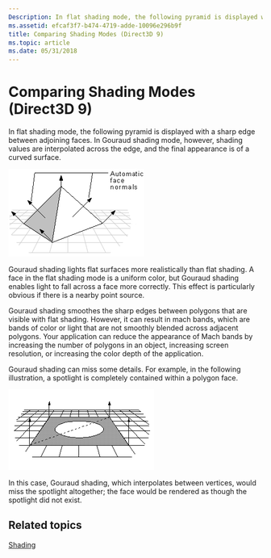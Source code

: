 ```yaml
---
Description: In flat shading mode, the following pyramid is displayed with a sharp edge between adjoining faces. In Gouraud shading mode, however, shading values are interpolated across the edge, and the final appearance is of a curved surface.
ms.assetid: efcaf3f7-b474-4719-adde-10096e296b9f
title: Comparing Shading Modes (Direct3D 9)
ms.topic: article
ms.date: 05/31/2018
---
```


# Comparing Shading Modes (Direct3D 9)

In flat shading mode, the following pyramid is displayed with a sharp edge between adjoining faces. In Gouraud shading mode, however, shading values are interpolated across the edge, and the final appearance is of a curved surface.

![illustration of a pyramid with sharp edges and arrows that point to the face normals](images/shade2.png)

Gouraud shading lights flat surfaces more realistically than flat shading. A face in the flat shading mode is a uniform color, but Gouraud shading enables light to fall across a face more correctly. This effect is particularly obvious if there is a nearby point source.

Gouraud shading smoothes the sharp edges between polygons that are visible with flat shading. However, it can result in mach bands, which are bands of color or light that are not smoothly blended across adjacent polygons. Your application can reduce the appearance of Mach bands by increasing the number of polygons in an object, increasing screen resolution, or increasing the color depth of the application.

Gouraud shading can miss some details. For example, in the following illustration, a spotlight is completely contained within a polygon face.

![illustration of a spotlight within a polygon face](images/gouraud.png)

In this case, Gouraud shading, which interpolates between vertices, would miss the spotlight altogether; the face would be rendered as though the spotlight did not exist.

## Related topics

<dl> <dt>

[Shading](shading.md)
</dt> </dl>

 

 



